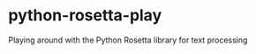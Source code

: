 python-rosetta-play
===================

Playing around with the Python Rosetta library for text processing
